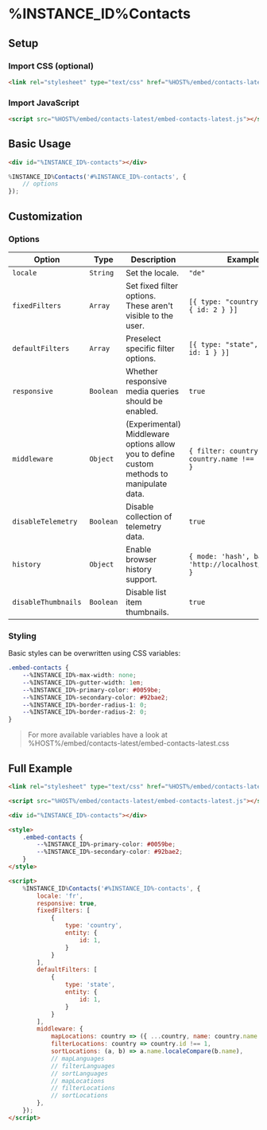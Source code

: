# %INSTANCE_ID%Contacts

## Setup

### Import CSS (optional)

```html
<link rel="stylesheet" type="text/css" href="%HOST%/embed/contacts-latest/embed-contacts-latest.css">
```

### Import JavaScript

```html
<script src="%HOST%/embed/contacts-latest/embed-contacts-latest.js"></script>
```

## Basic Usage

```html
<div id="%INSTANCE_ID%-contacts"></div>
```

```javascript
%INSTANCE_ID%Contacts('#%INSTANCE_ID%-contacts', {
    // options
});
```

## Customization

### Options

| Option              | Type      | Description                                                                              | Example                                               |
|---------------------|-----------|------------------------------------------------------------------------------------------|-------------------------------------------------------|
| `locale`            | `String`  | Set the locale.                                                                          | `"de"`                                                |
| `fixedFilters`      | `Array`   | Set fixed filter options. These aren't visible to the user.                              | `[{ type: "country", entity: { id: 2 } }]`            |
| `defaultFilters`    | `Array`   | Preselect specific filter options.                                                       | `[{ type: "state", entity: { id: 1 } }]`              |
| `responsive`        | `Boolean` | Whether responsive media queries should be enabled.                                      | `true`                                                |
| `middleware`        | `Object`  | (Experimental) Middleware options allow you to define custom methods to manipulate data. | `{ filter: country => country.name !== "Schweiz" }` |
| `disableTelemetry`  | `Boolean` | Disable collection of telemetry data.                                                    | `true`                                                |
| `history`           | `Object`  | Enable browser history support.                                                          | `{ mode: 'hash', base: 'http://localhost/contacts' }` |
| `disableThumbnails` | `Boolean` | Disable list item thumbnails.                                                            | `true`                                                |

### Styling

Basic styles can be overwritten using CSS variables:

```css
.embed-contacts {
    --%INSTANCE_ID%-max-width: none;
    --%INSTANCE_ID%-gutter-width: 1em;
    --%INSTANCE_ID%-primary-color: #0059be;
    --%INSTANCE_ID%-secondary-color: #92bae2;
    --%INSTANCE_ID%-border-radius-1: 0;
    --%INSTANCE_ID%-border-radius-2: 0;
}
```

> For more available variables have a look at %HOST%/embed/contacts-latest/embed-contacts-latest.css

## Full Example

```html
<link rel="stylesheet" type="text/css" href="%HOST%/embed/contacts-latest/embed-contacts-latest.css">

<script src="%HOST%/embed/contacts-latest/embed-contacts-latest.js"></script>

<div id="%INSTANCE_ID%-contacts"></div>

<style>
    .embed-contacts {
        --%INSTANCE_ID%-primary-color: #0059be;
        --%INSTANCE_ID%-secondary-color: #92bae2;
    }
</style>

<script>
    %INSTANCE_ID%Contacts('#%INSTANCE_ID%-contacts', {
        locale: 'fr',
        responsive: true,
        fixedFilters: [
            { 
                type: 'country', 
                entity: { 
                    id: 1,
                } 
            }
        ],
        defaultFilters: [
            { 
                type: 'state', 
                entity: { 
                    id: 1,
                } 
            }
        ],
        middleware: {
            mapLocations: country => ({ ...country, name: country.name === 'Foo' ? 'Bar' : country.name }),
            filterLocations: country => country.id !== 1,
            sortLocations: (a, b) => a.name.localeCompare(b.name),
            // mapLanguages
            // filterLanguages
            // sortLanguages
            // mapLocations
            // filterLocations
            // sortLocations
        },
    });
</script>
```